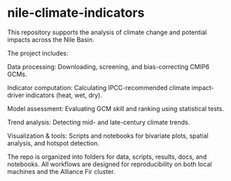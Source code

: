 # nile-climate-indicators
This repository supports the analysis of climate change and potential impacts across the Nile Basin.

The project includes:

Data processing: Downloading, screening, and bias-correcting CMIP6 GCMs.

Indicator computation: Calculating IPCC-recommended climate impact-driver indicators (heat, wet, dry).

Model assessment: Evaluating GCM skill and ranking using statistical tests.

Trend analysis: Detecting mid- and late-century climate trends.

Visualization & tools: Scripts and notebooks for bivariate plots, spatial analysis, and hotspot detection.

The repo is organized into folders for data, scripts, results, docs, and notebooks.
All workflows are designed for reproducibility on both local machines and the Alliance Fir cluster.
